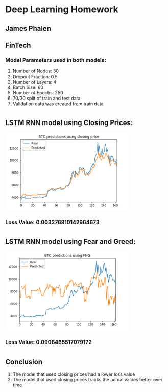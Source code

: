 # Deep Learning Homework
## James Phalen 
## FinTech


### Model Parameters used in both models:
1. Number of Nodes: 30
1. Dropout Fraction: 0.5
1. Number of Layers: 4
1. Batch Size: 60
1. Number of Epochs: 250
1. 70/30 split of train and test data 
1. Validation data was created from train data
# 
## LSTM RNN model using Closing Prices:
![CLOSING.PNG](Images/CLOSING.PNG)
### Loss Value: 0.003376810142964673
#
## LSTM RNN model using Fear and Greed:
![FNG.PNG](Images/FNG.PNG)
### Loss Value: 0.0908465517079172
#
## Conclusion
1. The model that used closing prices had a lower loss value
1. The model that used closing prices tracks the actual values better over time 
